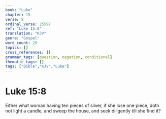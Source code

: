 ```yaml
---
book: "Luke"
chapter: 15
verse: 8
ordinal_verse: 25597
ref: "Luke 15:8"
translation: "KJV"
genre: "Gospel"
word_count: 29
topics: []
cross_references: []
grammar_tags: [question, negation, conditional]
thematic_tags: []
tags: ["Bible","KJV","Luke"]
---
```


# Luke 15:8

Either what woman having ten pieces of silver, if she lose one piece, doth not light a candle, and sweep the house, and seek diligently till she find it?
